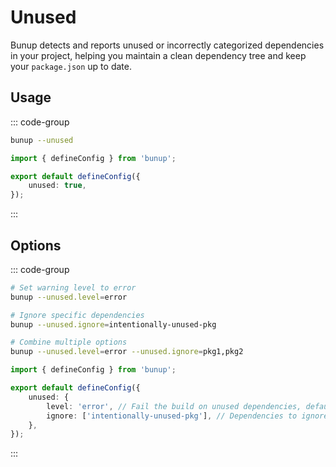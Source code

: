 # Unused

Bunup detects and reports unused or incorrectly categorized dependencies in your project, helping you maintain a clean dependency tree and keep your `package.json` up to date.

## Usage

::: code-group

```sh [CLI]
bunup --unused
```

```ts [bunup.config.ts]
import { defineConfig } from 'bunup';

export default defineConfig({
	unused: true,
});
```

:::

## Options

::: code-group

```sh [CLI]
# Set warning level to error
bunup --unused.level=error

# Ignore specific dependencies
bunup --unused.ignore=intentionally-unused-pkg

# Combine multiple options
bunup --unused.level=error --unused.ignore=pkg1,pkg2
```

```ts [bunup.config.ts]
import { defineConfig } from 'bunup';

export default defineConfig({
	unused: {
		level: 'error', // Fail the build on unused dependencies, defaults to 'warn'
		ignore: ['intentionally-unused-pkg'], // Dependencies to ignore when checking for unused dependencies
	},
});
```

:::
